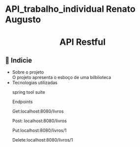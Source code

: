 # API_trabalho_individual  Renato Augusto
<h1 align= center>API Restful</h1>

## 📝 Indicie
<ul>
  <li>Sobre o projeto</li>
  O projeto apresenta o esboço de uma bilblioteca
  <li>Tecnologias utilizadas</li>
  
  spring tool suite

  Endpoints
  
  Get:localhost:8080/livros
  
  Post: localhost:8080/livros
  
  Put:localhost:8080/livros/1
  
  Delete:localhost:8080/livros/1
  
